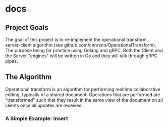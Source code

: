 # docs

## Project Goals
The goal of this project is to re-implement the operational transform, server-client algorithm (see github.com/cnnrznn/OperationalTransform).
The purpose being for practice using Golang and gRPC. Both the Client and the Server "engines" will be written in Go and they will talk through gRPC pipes.

## The Algorithm
Operational transform is an algorithm for performing realtime collaborative editing, typically of a shared document.
Operations that are performed are "transformed" such that they result in the same view of the document on all clients once all updates are received.

### A Simple Example: Insert
